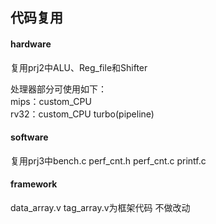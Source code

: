 ## 代码复用
#### hardware
复用prj2中ALU、Reg_file和Shifter    

处理器部分可使用如下：  
mips：custom_CPU   
rv32：custom_CPU turbo(pipeline)  

#### software
复用prj3中bench.c perf_cnt.h perf_cnt.c printf.c

#### framework
data_array.v tag_array.v为框架代码 不做改动  